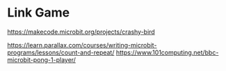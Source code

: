 # Link Game
https://makecode.microbit.org/projects/crashy-bird

https://learn.parallax.com/courses/writing-microbit-programs/lessons/count-and-repeat/
https://www.101computing.net/bbc-microbit-pong-1-player/
